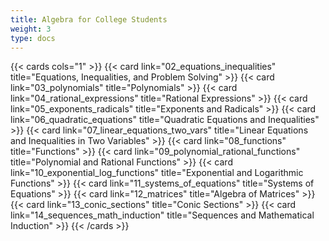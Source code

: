 ```yaml
---
title: Algebra for College Students
weight: 3
type: docs
---
```


{{< cards cols="1" >}}
{{< card link="02_equations_inequalities" title="Equations, Inequalities, and Problem Solving" >}}
{{< card link="03_polynomials" title="Polynomials" >}}
{{< card link="04_rational_expressions" title="Rational Expressions" >}}
{{< card link="05_exponents_radicals" title="Exponents and Radicals" >}}
{{< card link="06_quadratic_equations" title="Quadratic Equations and Inequalities" >}}
{{< card link="07_linear_equations_two_vars" title="Linear Equations and Inequalities in Two Variables" >}}
{{< card link="08_functions" title="Functions" >}}
{{< card link="09_polynomial_rational_functions" title="Polynomial and Rational Functions" >}}
{{< card link="10_exponential_log_functions" title="Exponential and Logarithmic Functions" >}}
{{< card link="11_systems_of_equations" title="Systems of Equations" >}}
{{< card link="12_matrices" title="Algebra of Matrices" >}}
{{< card link="13_conic_sections" title="Conic Sections" >}}
{{< card link="14_sequences_math_induction" title="Sequences and Mathematical Induction" >}}
{{< /cards >}}
